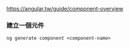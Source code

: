 https://angular.tw/guide/component-overview


### 建立一個元件
```properties
ng generate component <component-name>
```